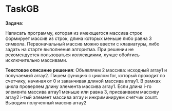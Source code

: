 # TaskGB

**Задача**: 

Написать программу, которая из имеющегося массива строк формирует массив из строк, длина которых меньше либо равна 3 символа. Первоначальный массив можно ввести с клавиатуры, либо задать на старте выполнения алгоритма. При решении не рекомендуется пользоваться коллекциями, лучше обойтись исключительно массивами.

**Текстовое описание решения**: 
Объявляем 2 массива: исходный array1 и получаемый array2. 
Пишем функцию с циклом for, который проходит по счетчику, начиная от 0 и заканчивая длиной массива  array1. 
В рамках цикла проверяем длину элемента массива array1. Если длина i-го элемента массива array1 меньше или равна 3, присваиваем массиву array2 i-тый элемент массива array и инкриминируем счетчик count.
Выводим полученный массив array2
